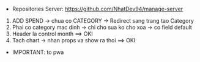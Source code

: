 * Repositories Server: https://github.com/NhatDev94/manage-server

1. ADD SPEND -> chua co CATEGORY -> Redirect sang trang tao Category
2. Phai co category mac dinh -> chi cho sua ko cho xoa -> co field default
3. Header la control month ==> OKI
4. Tach chart -> nhan props va show ra thoi ==> OKI

* IMPORTANT: to pwa
